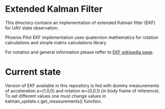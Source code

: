 # Extended Kalman Filter

This directory contains an implementation of extended Kalman filter (EKF) for UAV state observation. 

Phoenix Pilot EKF implementation uses quaternion mathematics for rotation calculations and simple matrix calculations library

For notation and general information please reffer to [EKF wikipedia page](https://en.wikipedia.org/wiki/Extended_Kalman_filter).

# Current state

Version of EKF available in this repository is fed with dummy measurements of acceleration a=(1,0,0) and rotation w=(0,0,1) (in body frame of reference). To set different values one must change values in kalman_update.c:get_measurements() function.